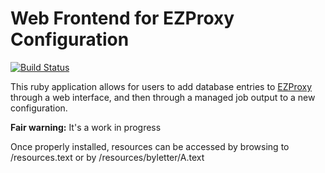 Web Frontend for EZProxy Configuration
========

[![Build Status](http://jenkins1.bobst.nyu.edu/job/ezproxy-frontend/badge/icon)](http://jenkins1.bobst.nyu.edu:8080/job/ezproxy-frontend/)

This ruby application allows for users to add database entries to [EZProxy][ez] through a web interface, and then through a managed job output to a new configuration.

__Fair warning:__ It's a work in progress

Once properly installed, resources can be accessed by browsing to /resources.text or by /resources/byletter/A.text

[ez]: http://www.oclc.org/ezproxy/
